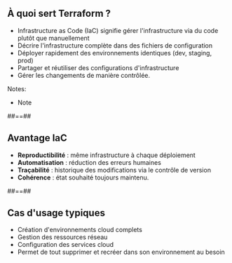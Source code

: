 
<!-- .slide: class="with-code consolas" -->

## À quoi sert Terraform ?

* Infrastructure as Code (IaC) signifie gérer l'infrastructure via du code plutôt que manuellement
* Décrire l'infrastructure complète dans des fichiers de configuration
* Déployer rapidement des environnements identiques (dev, staging, prod)
* Partager et réutiliser des configurations d'infrastructure
* Gérer les changements de manière contrôlée.

Notes:
- Note

##==##

## Avantage IaC

* **Reproductibilité** : même infrastructure à chaque déploiement
* **Automatisation** : réduction des erreurs humaines
* **Traçabilité** : historique des modifications via le contrôle de version
* **Cohérence** : état souhaité toujours maintenu.
<!-- .element: class="list-fragment" -->

##==##

## Cas d'usage typiques

* Création d'environnements cloud complets
* Gestion des ressources réseau
* Configuration des services cloud
* Permet de tout supprimer et recréer dans son environnement au besoin
